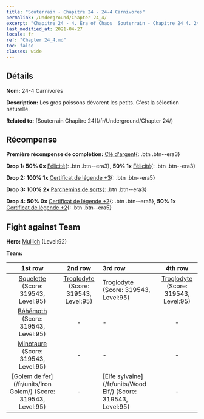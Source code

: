 ```yaml
---
title: "Souterrain - Chapitre 24 - 24-4 Carnivores"
permalink: /Underground/Chapter 24_4/
excerpt: "Chapitre 24 - 4. Era of Chaos  Souterrain - Chapitre 24_4. 24-4 Carnivores"
last_modified_at: 2021-04-27
locale: fr
ref: "Chapter 24_4.md"
toc: false
classes: wide
---
```


## Détails

 **Nom:** 24-4 Carnivores

 **Description:** Les gros poissons dévorent les petits. C'est la sélection naturelle.

 **Related to:** [Souterrain Chapitre 24](/fr/Underground/Chapter 24/)

## Récompense

 **Première récompense de complétion:** [Clé d'argent](/ItemsFR/con_693/){: .btn .btn--era3}

 **Drop 1:** **50% 0x** [Félicité](/ItemsFR/her_424/){: .btn .btn--era3}, **50% 1x** [Félicité](/ItemsFR/her_424/){: .btn .btn--era3}

 **Drop 2:** **100% 1x** [Certificat de légende +3](/ItemsFR/mat_88/){: .btn .btn--era5}

 **Drop 3:** **100% 2x** [Parchemins de sorts](/ItemsFR/con_694/){: .btn .btn--era3}

 **Drop 4:** **50% 0x** [Certificat de légende +2](/ItemsFR/mat_81/){: .btn .btn--era5}, **50% 1x** [Certificat de légende +2](/ItemsFR/mat_81/){: .btn .btn--era5}


## Fight against Team
 **Hero:** [Mullich](/fr/heroes/Mullich/) (Level:92)

 **Team:**


  | 1st row | 2nd row | 3rd row | 4th row |
  |:----:|:----:|:----|:----:|
  | [Squelette](/fr/units/Skeleton/) (Score: 319543, Level:95)  | [Troglodyte](/fr/units/Troglodyte/) (Score: 319543, Level:95)  | [Troglodyte](/fr/units/Troglodyte/) (Score: 319543, Level:95)  | [Troglodyte](/fr/units/Troglodyte/) (Score: 319543, Level:95)  |
  | [Béhémoth](/fr/units/Behemoth/) (Score: 319543, Level:95)  | - | - | - |
  | [Minotaure](/fr/units/Minotaur/) (Score: 319543, Level:95)  | - | - | - |
  | [Golem de fer](/fr/units/Iron Golem/) (Score: 319543, Level:95)  | - | [Elfe sylvaine](/fr/units/Wood Elf/) (Score: 319543, Level:95)  | - |



